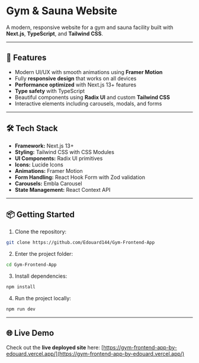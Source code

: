# Gym & Sauna Website

A modern, responsive website for a gym and sauna facility built with **Next.js**, **TypeScript**, and **Tailwind CSS**.

---

## 🚀 Features

* Modern UI/UX with smooth animations using **Framer Motion**
* Fully **responsive design** that works on all devices
* **Performance optimized** with Next.js 13+ features
* **Type safety** with TypeScript
* Beautiful components using **Radix UI** and custom **Tailwind CSS**
* Interactive elements including carousels, modals, and forms

---

## 🛠️ Tech Stack

* **Framework:** Next.js 13+
* **Styling:** Tailwind CSS with CSS Modules
* **UI Components:** Radix UI primitives
* **Icons:** Lucide Icons
* **Animations:** Framer Motion
* **Form Handling:** React Hook Form with Zod validation
* **Carousels:** Embla Carousel
* **State Management:** React Context API

---

## 📦 Getting Started

1. Clone the repository:

```bash
git clone https://github.com/Edouard144/Gym-Frontend-App
```

2. Enter the project folder:

```bash
cd Gym-Frontend-App
```

3. Install dependencies:

```bash
npm install
```

4. Run the project locally:

```bash
npm run dev
```

---

## 🌐 **Live Demo**

Check out the **live deployed site** here:
[https://gym-frontend-app-by-edouard.vercel.app/](https://gym-frontend-app-by-edouard.vercel.app/)

